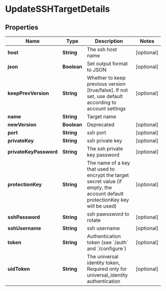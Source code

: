 

# UpdateSSHTargetDetails


## Properties

Name | Type | Description | Notes
------------ | ------------- | ------------- | -------------
**host** | **String** | The ssh host name |  [optional]
**json** | **Boolean** | Set output format to JSON |  [optional]
**keepPrevVersion** | **String** | Whether to keep previous version [true/false]. If not set, use default according to account settings |  [optional]
**name** | **String** | Target name | 
**newVersion** | **Boolean** | Deprecated |  [optional]
**port** | **String** | ssh port |  [optional]
**privateKey** | **String** | ssh private key |  [optional]
**privateKeyPassword** | **String** | The ssh private key password |  [optional]
**protectionKey** | **String** | The name of a key that used to encrypt the target secret value (if empty, the account default protectionKey key will be used) |  [optional]
**sshPassword** | **String** | ssh pawssword to rotate |  [optional]
**sshUsername** | **String** | ssh username |  [optional]
**token** | **String** | Authentication token (see &#x60;/auth&#x60; and &#x60;/configure&#x60;) |  [optional]
**uidToken** | **String** | The universal identity token, Required only for universal_identity authentication |  [optional]



